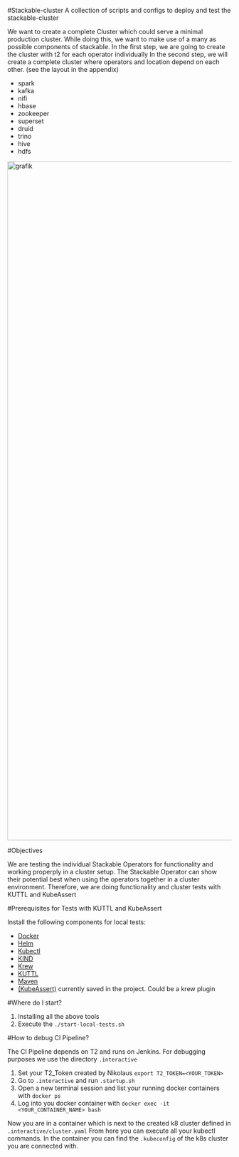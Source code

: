 #Stackable-cluster
A collection of scripts and configs to deploy and test the stackable-cluster

We want to create a complete Cluster which could serve a minimal production cluster.
While doing this, we want to make use of a many as possible components of stackable.
In the first step, we are going to create the cluster with t2 for each operator individually
In the second step, we will create a complete cluster where operators and location depend on each other. (see the layout in the appendix)

* spark
* kafka
* nifi
* hbase
* zookeeper
* superset
* druid
* trino
* hive
* hdfs

<img width="1526" alt="grafik" src="https://user-images.githubusercontent.com/9850483/141151184-b54c86ed-83fc-451e-ac66-50615066a1d3.png">

#Objectives

We are testing the individual Stackable Operators for functionality and working properply in a cluster setup.
The Stackable Operator can show their potential best when using the operators together in a cluster environment.
Therefore, we are doing functionality and cluster tests with KUTTL and KubeAssert

#Prerequisites for Tests with KUTTL and KubeAssert

Install the following components for local tests:
* [Docker](https://docs.docker.com/get-docker/)
* [Helm](https://helm.sh/docs/intro/install/)
* [Kubectl](https://kubernetes.io/docs/tasks/tools/install-kubectl-linux/)
* [KIND](https://kind.sigs.k8s.io/docs/user/quick-start/#installation) 
* [Krew](https://krew.sigs.k8s.io/docs/user-guide/setup/install/)
* [KUTTL](https://kuttl.dev/docs/cli.html)
* [Maven](https://maven.apache.org/install.html)
* [(KubeAssert)](https://morningspace.github.io/kubeassert/docs/#/getting-started) currently saved in the project. Could be a krew plugin
  
#Where do I start?

1. Installing all the above tools
2. Execute the ```./start-local-tests.sh```

#How to debug CI Pipeline?

The CI Pipeline depends on T2 and runs on Jenkins.
For debugging purposes we use the directory ```.interactive```
1. Set your T2_Token created by Nikolaus ```export T2_TOKEN=<YOUR_TOKEN>```
2. Go to ```.interactive``` and run ```.startup.sh```
3. Open a new terminal session and list your running docker containers with ```docker ps```
4. Log into you docker container with ```docker exec -it <YOUR_CONTAINER_NAME> bash```

Now you are in a container which is next to the created k8 cluster defined in ```.interactive/cluster.yaml```
From here you can execute all your kubectl commands. In the container you can find the ```.kubeconfig``` of the k8s cluster you are connected with.   
   